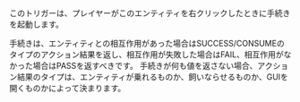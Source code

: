 このトリガーは、プレイヤーがこのエンティティを右クリックしたときに手続きを起動します。

手続きは、エンティティとの相互作用があった場合はSUCCESS/CONSUMEのタイプのアクション結果を返し、相互作用が失敗した場合はFAIL、相互作用がなかった場合はPASSを返すべきです。 手続きが何も値を返さない場合、アクション結果のタイプは、エンティティが乗れるものか、飼いならせるものか、GUIを開くものかによって決まります。